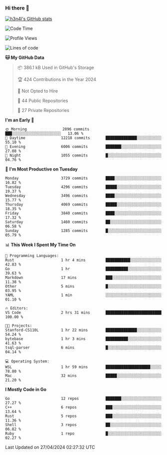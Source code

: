 ### Hi there 👋

[![h3n4l's GitHub stats](https://github-readme-stats.vercel.app/api?username=h3n4l&count_private=true&show_icons=true&theme=radical)](https://github.com/h3n4l/github-readme-stats)

<!--START_SECTION:waka-->
![Code Time](http://img.shields.io/badge/Code%20Time-1%2C866%20hrs%2044%20mins-blue)

![Profile Views](http://img.shields.io/badge/Profile%20Views-0-blue)

![Lines of code](https://img.shields.io/badge/From%20Hello%20World%20I%27ve%20Written-7.3%20million%20lines%20of%20code-blue)

**🐱 My GitHub Data** 

> 📦 386.1 kB Used in GitHub's Storage 
 > 
> 🏆 424 Contributions in the Year 2024
 > 
> 🚫 Not Opted to Hire
 > 
> 📜 44 Public Repositories 
 > 
> 🔑 27 Private Repositories 
 > 
**I'm an Early 🐤** 

```text
🌞 Morning                2896 commits        ███░░░░░░░░░░░░░░░░░░░░░░   13.06 % 
🌆 Daytime                12218 commits       ██████████████░░░░░░░░░░░   55.10 % 
🌃 Evening                6006 commits        ███████░░░░░░░░░░░░░░░░░░   27.08 % 
🌙 Night                  1055 commits        █░░░░░░░░░░░░░░░░░░░░░░░░   04.76 % 
```
📅 **I'm Most Productive on Tuesday** 

```text
Monday                   3729 commits        ████░░░░░░░░░░░░░░░░░░░░░   16.82 % 
Tuesday                  4296 commits        █████░░░░░░░░░░░░░░░░░░░░   19.37 % 
Wednesday                3496 commits        ████░░░░░░░░░░░░░░░░░░░░░   15.77 % 
Thursday                 4069 commits        █████░░░░░░░░░░░░░░░░░░░░   18.35 % 
Friday                   3840 commits        ████░░░░░░░░░░░░░░░░░░░░░   17.32 % 
Saturday                 1460 commits        ██░░░░░░░░░░░░░░░░░░░░░░░   06.58 % 
Sunday                   1285 commits        █░░░░░░░░░░░░░░░░░░░░░░░░   05.79 % 
```


📊 **This Week I Spent My Time On** 

```text
💬 Programming Languages: 
Rust                     1 hr 4 mins         ███████████░░░░░░░░░░░░░░   42.83 % 
Go                       1 hr                ██████████░░░░░░░░░░░░░░░   39.63 % 
Markdown                 17 mins             ███░░░░░░░░░░░░░░░░░░░░░░   11.38 % 
Other                    5 mins              █░░░░░░░░░░░░░░░░░░░░░░░░   03.95 % 
YAML                     1 min               ░░░░░░░░░░░░░░░░░░░░░░░░░   01.10 % 

🔥 Editors: 
VS Code                  2 hrs 31 mins       █████████████████████████   100.00 % 

🐱‍💻 Projects: 
Stanford-CS110L          1 hr 22 mins        ██████████████░░░░░░░░░░░   54.24 % 
bytebase                 1 hr 3 mins         ██████████░░░░░░░░░░░░░░░   41.63 % 
tsql-parser              6 mins              █░░░░░░░░░░░░░░░░░░░░░░░░   04.14 % 

💻 Operating System: 
WSL                      1 hr 59 mins        ████████████████████░░░░░   78.80 % 
Mac                      32 mins             █████░░░░░░░░░░░░░░░░░░░░   21.20 % 
```

**I Mostly Code in Go** 

```text
Go                       12 repos            ███████░░░░░░░░░░░░░░░░░░   27.27 % 
C++                      6 repos             ███░░░░░░░░░░░░░░░░░░░░░░   13.64 % 
Rust                     5 repos             ███░░░░░░░░░░░░░░░░░░░░░░   11.36 % 
Shell                    3 repos             ██░░░░░░░░░░░░░░░░░░░░░░░   06.82 % 
Ruby                     1 repo              █░░░░░░░░░░░░░░░░░░░░░░░░   02.27 % 
```




 Last Updated on 27/04/2024 02:27:32 UTC
<!--END_SECTION:waka-->

